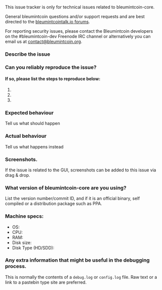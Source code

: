<!--- Remove sections that do not apply  -->

This issue tracker is only for technical issues related to bleumintcoin-core.

General bleumintcoin questions and/or support requests and are best directed to the [bleumintcointalk.io forums](https://bleumintcointalk.io/).

For reporting security issues, please contact the Bleumintcoin developers on the #bleumintcoin-dev Freenode IRC channel or alternatively you can email us at contact@bleumintcoin.org.

### Describe the issue

### Can you reliably reproduce the issue?
#### If so, please list the steps to reproduce below:
1.
2.
3.

### Expected behaviour
Tell us what should happen

### Actual behaviour
Tell us what happens instead

### Screenshots.
If the issue is related to the GUI, screenshots can be added to this issue via drag & drop.

### What version of bleumintcoin-core are you using?
List the version number/commit ID, and if it is an official binary, self compiled or a distribution package such as PPA.

### Machine specs:
- OS:
- CPU:
- RAM:
- Disk size:
- Disk Type (HD/SDD):

### Any extra information that might be useful in the debugging process.
This is normally the contents of a `debug.log` or `config.log` file. Raw text or a link to a pastebin type site are preferred.
